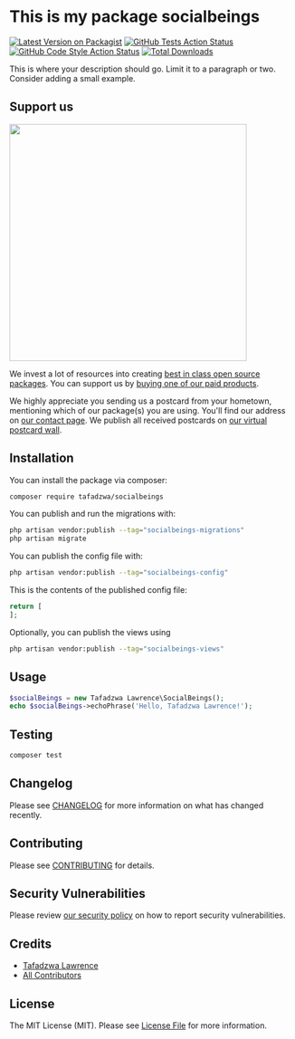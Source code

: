 # This is my package socialbeings

[![Latest Version on Packagist](https://img.shields.io/packagist/v/tafadzwa/socialbeings.svg?style=flat-square)](https://packagist.org/packages/tafadzwa/socialbeings)
[![GitHub Tests Action Status](https://img.shields.io/github/actions/workflow/status/tafadzwa/socialbeings/run-tests.yml?branch=main&label=tests&style=flat-square)](https://github.com/tafadzwa/socialbeings/actions?query=workflow%3Arun-tests+branch%3Amain)
[![GitHub Code Style Action Status](https://img.shields.io/github/actions/workflow/status/tafadzwa/socialbeings/fix-php-code-style-issues.yml?branch=main&label=code%20style&style=flat-square)](https://github.com/tafadzwa/socialbeings/actions?query=workflow%3A"Fix+PHP+code+style+issues"+branch%3Amain)
[![Total Downloads](https://img.shields.io/packagist/dt/tafadzwa/socialbeings.svg?style=flat-square)](https://packagist.org/packages/tafadzwa/socialbeings)

This is where your description should go. Limit it to a paragraph or two. Consider adding a small example.

## Support us

[<img src="https://github-ads.s3.eu-central-1.amazonaws.com/SocialBeings.jpg?t=1" width="419px" />](https://spatie.be/github-ad-click/SocialBeings)

We invest a lot of resources into creating [best in class open source packages](https://spatie.be/open-source). You can support us by [buying one of our paid products](https://spatie.be/open-source/support-us).

We highly appreciate you sending us a postcard from your hometown, mentioning which of our package(s) you are using. You'll find our address on [our contact page](https://spatie.be/about-us). We publish all received postcards on [our virtual postcard wall](https://spatie.be/open-source/postcards).

## Installation

You can install the package via composer:

```bash
composer require tafadzwa/socialbeings
```

You can publish and run the migrations with:

```bash
php artisan vendor:publish --tag="socialbeings-migrations"
php artisan migrate
```

You can publish the config file with:

```bash
php artisan vendor:publish --tag="socialbeings-config"
```

This is the contents of the published config file:

```php
return [
];
```

Optionally, you can publish the views using

```bash
php artisan vendor:publish --tag="socialbeings-views"
```

## Usage

```php
$socialBeings = new Tafadzwa Lawrence\SocialBeings();
echo $socialBeings->echoPhrase('Hello, Tafadzwa Lawrence!');
```

## Testing

```bash
composer test
```

## Changelog

Please see [CHANGELOG](CHANGELOG.md) for more information on what has changed recently.

## Contributing

Please see [CONTRIBUTING](CONTRIBUTING.md) for details.

## Security Vulnerabilities

Please review [our security policy](../../security/policy) on how to report security vulnerabilities.

## Credits

- [Tafadzwa Lawrence](https://github.com/Tafadzwa)
- [All Contributors](../../contributors)

## License

The MIT License (MIT). Please see [License File](LICENSE.md) for more information.
